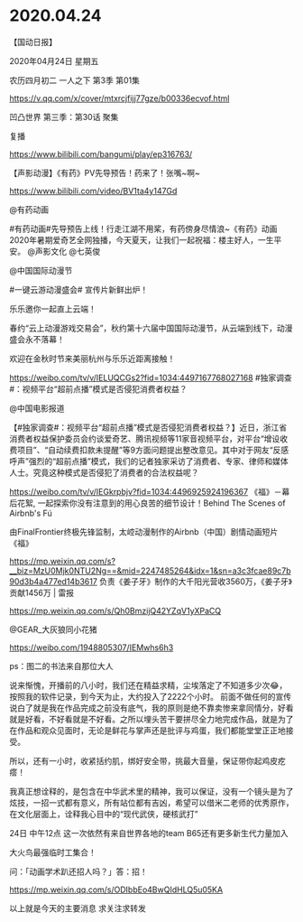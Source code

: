 # 2020.04.24

【国动日报】

2020年04月24日  星期五

农历四月初二
一人之下 第3季  第01集

https://v.qq.com/x/cover/mtxrcjfijj77gze/b00336ecvof.html


凹凸世界 第三季：第30话 聚集

复播

https://www.bilibili.com/bangumi/play/ep316763/



【声影动漫】《有药》PV先导预告！药来了！张嘴~啊~

https://www.bilibili.com/video/BV1ta4y147Gd 

@有药动画  

#有药动画#先导预告上线！行走江湖不用桨，有药傍身尽情浪~《有药》动画2020年暑期爱奇艺全网独播，今天夏天，让我们一起祝福：楼主好人，一生平安。
@声影文化  @七英俊


@中国国际动漫节                            

#一键云游动漫盛会# 宣传片新鲜出炉！

乐乐邀你一起直上云端！

春约“云上动漫游戏交易会”，秋约第十六届中国国际动漫节，从云端到线下，动漫盛会永不落幕！

欢迎在金秋时节来美丽杭州与乐乐近距离接触！

https://weibo.com/tv/v/IELUQCGs2?fid=1034:4497167768027168
#独家调查#：视频平台“超前点播”模式是否侵犯消费者权益？

@中国电影报道                            

【#独家调查#：视频平台“超前点播”模式是否侵犯消费者权益？】近日，浙江省消费者权益保护委员会约谈爱奇艺、腾讯视频等11家音视频平台，对平台“增设收费项目”、“自动续费扣款未提醒”等9方面问题提出整改意见。其中对于网友“反感呼声”强烈的“超前点播”模式，我们的记者独家采访了消费者、专家、律师和媒体人士。究竟这种模式是否侵犯了消费者的合法权益呢？

https://weibo.com/tv/v/IEGkrpbjv?fid=1034:4496925924196367
《福》－幕后花絮, 一起探索你没有注意到的用心良苦的细节设计！Behind The Scenes of Airbnb's Fú

由FinalFrontier终极先锋监制，太崆动漫制作的Airbnb（中国）剧情动画短片《福》

https://mp.weixin.qq.com/s?__biz=MzU0Mjk0NTU2Ng==&mid=2247485264&idx=1&sn=a3c3fcae89c7b90d3b4a477ed14b3617
负责《姜子牙》制作的大千阳光营收3560万，《姜子牙》贡献1456万 | 雷报

https://mp.weixin.qq.com/s/Qh0BmzijQ42YZqV1yXPaCQ

@GEAR_大灰狼同小花猪 

https://weibo.com/1948805307/IEMwhs6h3                     

ps：图二的书法来自那位大人

说来惭愧，开播前的八小时，我们还在精益求精，尘埃落定了不知道多少次😂，按照我的软件记录，到今天为止，大约投入了2222个小时。
前面不做任何的宣传说白了就是我在作品完成之前没有底气，我的原则是绝不靠卖惨来拿同情分，好看就是好看，不好看就是不好看。之所以埋头苦干要拼尽全力地完成作品，就是为了在作品和观众见面时，无论是鲜花与掌声还是批评与鸡蛋，我们都能堂堂正正地接受。

所以，还有一小时，收紧括约肌，绑好安全带，挑最大音量，保证带你起鸡皮疙瘩！

我真正想诠释的，是包含在中华武术里的精神，我可以保证，没有一个镜头是为了炫技，一招一式都有意义，所有站位都有吉凶，希望可以借米二老师的优秀原作，在文化层面上，诠释我心目中的“现代武侠，硬核武打”

24日 中午12点
这一次依然有来自世界各地的team B65还有更多新生代力量加入

大火鸟最强临时工集合！



问：「动画学术趴还招人吗？」答：招！

https://mp.weixin.qq.com/s/ODIbbEo4BwQIdHLQ5u05KA


以上就是今天的主要消息
求关注求转发



